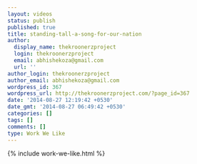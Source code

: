 ```yaml
---
layout: videos
status: publish
published: true
title: standing-tall-a-song-for-our-nation
author:
  display_name: thekroonerzproject
  login: thekroonerzproject
  email: abhishekoza@gmail.com
  url: ''
author_login: thekroonerzproject
author_email: abhishekoza@gmail.com
wordpress_id: 367
wordpress_url: http://thekroonerzproject.com/?page_id=367
date: '2014-08-27 12:19:42 +0530'
date_gmt: '2014-08-27 06:49:42 +0530'
categories: []
tags: []
comments: []
type: Work We Like
---
```


{% include work-we-like.html %}